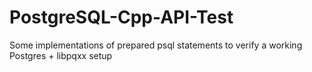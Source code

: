 # PostgreSQL-Cpp-API-Test
Some implementations of prepared psql statements to verify a working Postgres + libpqxx setup
